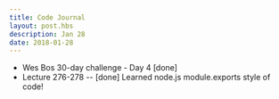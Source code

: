 ```yaml
---
title: Code Journal
layout: post.hbs
description: Jan 28
date: 2018-01-28
---
```


- Wes Bos 30-day challenge - Day 4 [done]
- Lecture 276-278 -- [done] Learned node.js module.exports style of code!
